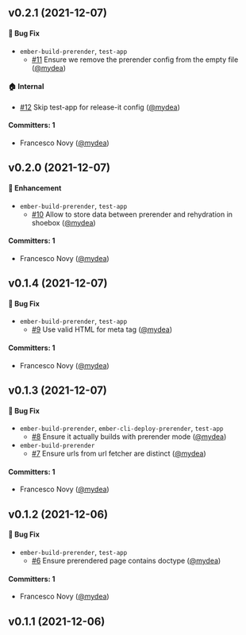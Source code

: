




## v0.2.1 (2021-12-07)

#### :bug: Bug Fix
* `ember-build-prerender`, `test-app`
  * [#11](https://github.com/mydea/ember-prerender/pull/11) Ensure we remove the prerender config from the empty file ([@mydea](https://github.com/mydea))

#### :house: Internal
* [#12](https://github.com/mydea/ember-prerender/pull/12) Skip test-app for release-it config ([@mydea](https://github.com/mydea))

#### Committers: 1
- Francesco Novy ([@mydea](https://github.com/mydea))

## v0.2.0 (2021-12-07)

#### :rocket: Enhancement
* `ember-build-prerender`, `test-app`
  * [#10](https://github.com/mydea/ember-prerender/pull/10) Allow to store data between prerender and rehydration in shoebox ([@mydea](https://github.com/mydea))

#### Committers: 1
- Francesco Novy ([@mydea](https://github.com/mydea))

## v0.1.4 (2021-12-07)

#### :bug: Bug Fix
* `ember-build-prerender`, `test-app`
  * [#9](https://github.com/mydea/ember-prerender/pull/9) Use valid HTML for meta tag ([@mydea](https://github.com/mydea))

#### Committers: 1
- Francesco Novy ([@mydea](https://github.com/mydea))

## v0.1.3 (2021-12-07)

#### :bug: Bug Fix
* `ember-build-prerender`, `ember-cli-deploy-prerender`, `test-app`
  * [#8](https://github.com/mydea/ember-prerender/pull/8) Ensure it actually builds with prerender mode ([@mydea](https://github.com/mydea))
* `ember-build-prerender`
  * [#7](https://github.com/mydea/ember-prerender/pull/7) Ensure urls from url fetcher are distinct ([@mydea](https://github.com/mydea))

#### Committers: 1
- Francesco Novy ([@mydea](https://github.com/mydea))

## v0.1.2 (2021-12-06)

#### :bug: Bug Fix
* `ember-build-prerender`, `test-app`
  * [#6](https://github.com/mydea/ember-prerender/pull/6) Ensure prerendered page contains doctype ([@mydea](https://github.com/mydea))

#### Committers: 1
- Francesco Novy ([@mydea](https://github.com/mydea))

## v0.1.1 (2021-12-06)



